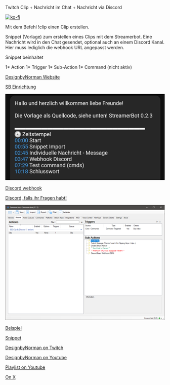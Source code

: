 Twitch Clip + Nachricht im Chat + Nachricht via Discord

[![ko-fi](https://storage.ko-fi.com/cdn/brandasset/kofi_button_dark.png)](https://ko-fi.com/W7W5Z38WJ)

Mit dem Befehl !clip einen Clip erstellen.

Snippet (Vorlage) zum erstellen eines Clips mit dem Streamerbot. Eine Nachricht wird in den Chat gesendet, optional auch an einem Discord Kanal. Hier muss lediglich die webhook URL angepasst werden. 

Snippet beinhaltet

1* Action 1* Trigger 1* Sub-Action 1* Command (nicht aktiv)

[DesignbyNorman Website](https://www.designbynorman.com/)

[SB Einrichtung](https://www.designbynorman.com/streamer-bot-einrichten/)

![Zeitstempel](
https://github.com/Designbynorman/SceneCamStreamerBot/blob/main/Zeitstempel.jpg)

[Discord webhook](https://www.designbynorman.com/streamerbot/) 

[Discord, falls ihr Fragen habt!](https://discord.gg/Gdt94HaFbM)

![Screenshot](https://github.com/Designbynorman/Twitch-Clip-Nachricht-im-Chat-Nachricht-via-Discord/blob/main/clip.png)

[Beispiel](https://clips.twitch.tv/UglyAntediluvianOxOSsloth-k09ZmZd1zuwWWAxh)

[Snippet](https://github.com/Designbynorman/Twitch-Clip-Nachricht-im-Chat-Nachricht-via-Discord/blob/main/snippet)

[DesignbyNorman on Twitch](https://www.twitch.tv/designbynorman)

[DesignbyNorman on Youtube](https://www.youtube.com/@DesignbyNorman)

[Playlist on Youtube](https://www.youtube.com/playlist?list=PLrgOpxS02b-PncLHRg-5W7kJ3o4TT6DhM)

[On X](https://x.com/Designbynorman)
